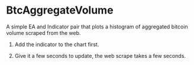 # BtcAggregateVolume
A simple EA and Indicator pair that plots a histogram of aggregated bitcoin volume scraped from the web.

1. Add the indicator to the chart first.

2. Give it a few seconds to update, the web scrape takes a few seconds.
